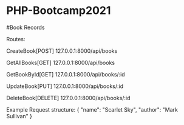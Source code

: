 # PHP-Bootcamp2021

#Book Records 

Routes: 

CreateBook[POST] 127.0.0.1:8000/api/books

GetAllBooks[GET] 127.0.0.1:8000/api/books

GetBookById[GET] 127.0.0.1:8000/api/books/:id

UpdateBook[PUT] 127.0.0.1:8000/api/books/:id

DeleteBook[DELETE] 127.0.0.1:8000/api/books/:id

Example Request structure:
{
"name": "Scarlet Sky",
"author": "Mark Sullivan"
}